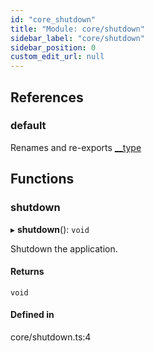 ```yaml
---
id: "core_shutdown"
title: "Module: core/shutdown"
sidebar_label: "core/shutdown"
sidebar_position: 0
custom_edit_url: null
---
```


## References

### default

Renames and re-exports [__type](core.md#__type)

## Functions

### shutdown

▸ **shutdown**(): `void`

Shutdown the application.

#### Returns

`void`

#### Defined in

core/shutdown.ts:4
